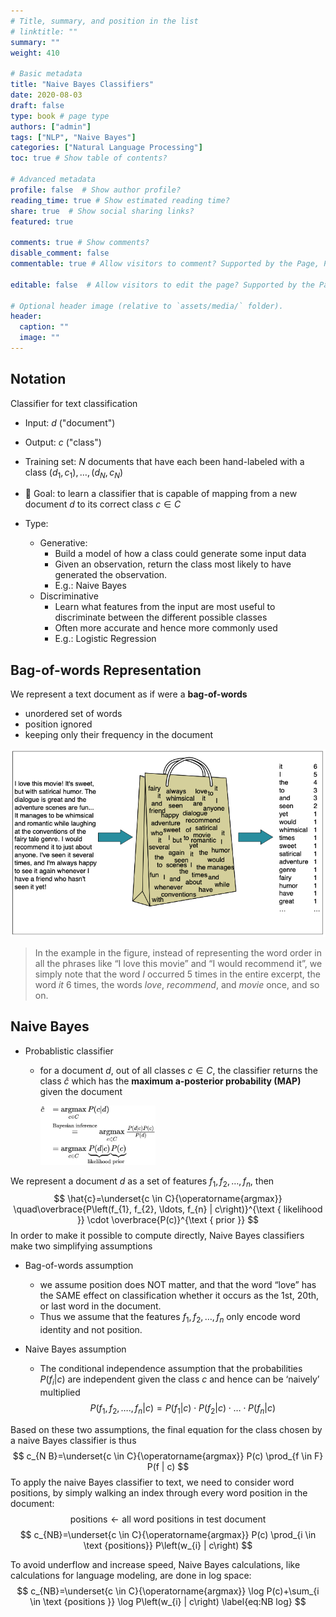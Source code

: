```yaml
---
# Title, summary, and position in the list
# linktitle: ""
summary: ""
weight: 410

# Basic metadata
title: "Naive Bayes Classifiers"
date: 2020-08-03
draft: false
type: book # page type
authors: ["admin"]
tags: ["NLP", "Naive Bayes"]
categories: ["Natural Language Processing"]
toc: true # Show table of contents?

# Advanced metadata
profile: false  # Show author profile?
reading_time: true # Show estimated reading time?
share: true  # Show social sharing links?
featured: true

comments: true # Show comments?
disable_comment: false
commentable: true # Allow visitors to comment? Supported by the Page, Post, and Docs content types.

editable: false  # Allow visitors to edit the page? Supported by the Page, Post, and Docs content types.

# Optional header image (relative to `assets/media/` folder).
header:
  caption: ""
  image: ""
---
```


## Notation

Classifier for text classification

- Input: $d$ ("document")
- Output: $c$ ("class")
- Training set: $N$ documents that have each been hand-labeled with a class $(d_1, c_1), \dots, (d_N, c_N)$

- 🎯 Goal: to learn a classifier that is capable of mapping from a new document $d$ to its correct class $c\in C$

- Type:
  - Generative: 
    - Build a model of how a class could generate some input data
    - Given an observation, return the class most likely to have generated the observation.
    - E.g.: Naive Bayes
  - Discriminative
    - Learn what features from the input are most useful to discriminate between the different possible classes
    - Often more accurate and hence more commonly used
    - E.g.: Logistic Regression



## Bag-of-words Representation

We represent a text document as if were a **bag-of-words**

- unordered set of words
- position ignored
- keeping only their frequency in the document

<img src="https://raw.githubusercontent.com/EckoTan0804/upic-repo/master/uPic/截屏2020-06-14%2011.55.44.png" alt="截屏2020-06-14 11.55.44" style="zoom:80%;" />

> In the example in the figure, instead of representing the word order in all the phrases like “I love this movie” and “I would recommend it”, we simply note that the word *I* occurred 5 times in the entire excerpt, the word *it* 6 times, the words *love*, *recommend*, and *movie* once, and so on.



## Naive Bayes

- Probablistic classifier 

  - for a document $d$, out of all classes $c \in C$, the classifier returns the class $\hat{c}$ which has the **maximum a-posterior probability (MAP)** given the document

    <img src="https://raw.githubusercontent.com/EckoTan0804/upic-repo/master/uPic/image-20200803115849747.png" alt="image-20200803115849747" style="zoom:18%;" />
  

We represent a document $d$ as a set of features $f_1, f_2, \dots, f_n$, then
$$
\hat{c}=\underset{c \in C}{\operatorname{argmax}} \quad\overbrace{P\left(f_{1}, f_{2}, \ldots, f_{n} | c\right)}^{\text { likelihood }} \cdot \overbrace{P(c)}^{\text { prior }}
$$
In order to make it possible to compute directly, Naive Bayes classifiers make two simplifying assumptions

- Bag-of-words assumption

  -  we assume position does NOT matter, and that the word “love” has the SAME effect on classification whether it occurs as the 1st, 20th, or last word in the document. 
  -  Thus we assume that the features $f_1, f_2, \dots, f_n$ only encode word identity and not position.

- Naive Bayes assumption

  - The conditional independence assumption that the probabilities $P(f_i|c)$ are independent given the class $c$ and hence can be ‘naively’ multiplied
    $$
    P\left(f_{1}, f_{2}, \ldots ., f_{n} | c\right)=P\left(f_{1} | c\right) \cdot P\left(f_{2} | c\right) \cdot \ldots \cdot P\left(f_{n} | c\right)
    $$

Based on these two assumptions, the final equation for the class chosen by a naive Bayes classifier is thus
$$
c_{N B}=\underset{c \in C}{\operatorname{argmax}} P(c) \prod_{f \in F} P(f | c)
$$
To apply the naive Bayes classifier to text, we need to consider word positions, by simply walking an index through every word position in the document:
$$
\text{positions} \leftarrow \text{all word positions in test document}
$$
$$
c_{NB}=\underset{c \in C}{\operatorname{argmax}} P(c) \prod_{i \in \text {positions}} P\left(w_{i} | c\right)
$$

To avoid underflow and increase speed, Naive Bayes calculations, like calculations for language modeling, are done in log space:
$$
c_{NB}=\underset{c \in C}{\operatorname{argmax}} \log P(c)+\sum_{i \in  \text {positions }} \log P\left(w_{i} | c\right)
\label{eq:NB log}
$$


## 